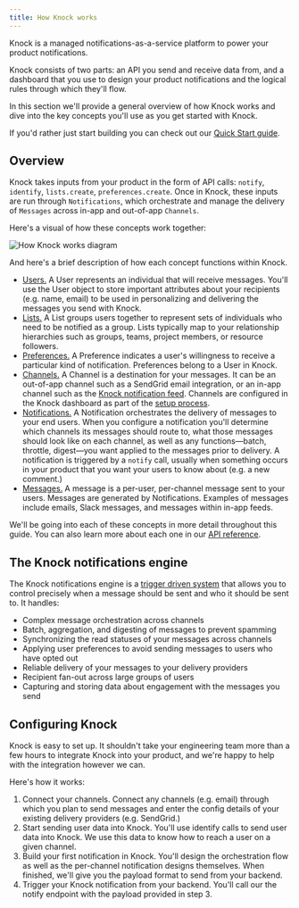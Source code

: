 ```yaml
---
title: How Knock works
---
```


Knock is a managed notifications-as-a-service platform to power your product notifications.


Knock consists of two parts: an API you send and receive data from, and a dashboard that
you use to design your product notifications and the logical rules through which they'll flow.

In this section we'll provide a general overview of how Knock works and dive into the key concepts you'll
use as you get started with Knock. 

If you'd rather just start building you can check out our [Quick Start guide](/getting-started/quick-start).

## Overview

Knock takes inputs from your product in the form of API calls: `notify`, `identify`, `lists.create`, `preferences.create`. Once in Knock, these inputs are run through `Notifications`, which orchestrate and manage the delivery of `Messages` across in-app and out-of-app `Channels`. 

Here's a visual of how these concepts work together:

![How Knock works diagram](/images/how-knock-works.png)

And here's a brief description of how each concept functions within Knock. 
- [Users.](/send-and-manage-data/users) A User represents an individual that will receive messages. You'll use the User object to store important attributes about your recipients (e.g. name, email) to be used in personalizing and delivering the messages you send with Knock. 
- [Lists.](/send-and-manage-data/lists) A List groups users together to represent sets of individuals who need to be notified as a group.
Lists typically map to your relationship hierarchies such as groups, teams, project members, or resource followers.
- [Preferences.](/send-and-manage-data/preferences) A Preference indicates a user's willingness to receive a particular kind of notification. Preferences belong to a User in Knock.
- [Channels.](/send-notifications/delivering-notifications) A Channel is a destination for your messages. It can be an out-of-app channel such as a SendGrid email integration, or an in-app channel such as the [Knock notification feed](/notification-feeds/overview). Channels are configured in the Knock dashboard as part of the [setup process](/getting-started/quick-start). 
- [Notifications.](/send-notifications/designing-notifications) A Notification orchestrates the delivery of messages to your end users. When you configure a notification you'll determine which channels its messages should route to, what those messages should look like on each channel, as well as any functions—batch, throttle, digest—you want applied to the messages prior to delivery. A notification is triggered by a `notify` call, usually when something occurs in your product that you want your users to know about (e.g. a new comment.)
- [Messages.](/reference#messages) A message is a per-user, per-channel message sent to your users. Messages are generated by Notifications. Examples of messages include emails, Slack messages, and messages within in-app feeds. 

We'll be going into each of these concepts in more detail throughout this guide. You can also learn more about each one in our [API reference](/getting-started). 

## The Knock notifications engine

The Knock notifications engine is a [trigger driven system](/send-notifications/triggering-flows) that allows you to control precisely when a message should be sent and who it should be sent to. It handles:

- Complex message orchestration across channels
- Batch, aggregation, and digesting of messages to prevent spamming
- Synchronizing the read statuses of your messages across channels
- Applying user preferences to avoid sending messages to users who have opted out
- Reliable delivery of your messages to your delivery providers
- Recipient fan-out across large groups of users
- Capturing and storing data about engagement with the messages you send



## Configuring Knock

Knock is easy to set up. It shouldn't take your engineering team more than a few hours
to integrate Knock into your product, and we're happy to help with the integration however we can. 

Here's how it works: 
1. Connect your channels. Connect any channels (e.g. email) through which you plan to send messages and enter the config details of your existing delivery providers (e.g. SendGrid.)
2. Start sending user data into Knock. You'll use identify calls to send user data into Knock. We use this data to know how to reach a user on a given channel.
3. Build your first notification in Knock. You'll design the orchestration flow as well as the per-channel notification designs themselves. When finished, we'll give you the payload format to send from your backend. 
4. Trigger your Knock notification from your backend. You'll call our the notify endpoint with the payload provided in step 3.
